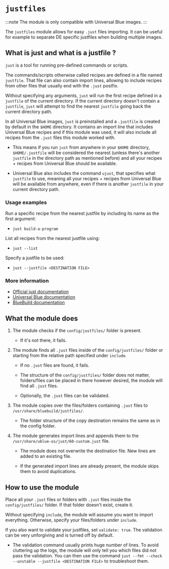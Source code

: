# `justfiles`

:::note The module is only compatible with Universal Blue images. :::

The `justfiles` module allows for easy `.just` files importing. It can be useful for example to separate DE specific justfiles when building multiple images.

## What is just and what is a justfile ?

`just` is a tool for running pre-defined commands or scripts.

The commands/scripts otherwise called recipes are defined in a file named `justfile`. That file can also contain import lines, allowing to include recipes from other files that usually end with the `.just` postfix.

Without specifying any arguments, `just` will run the first recipe defined in a `justfile` of the current directory. If the current directory doesn't contain a `justfile`, `just` will attempt to find the nearest `justfile` going back the current directory path.

In all Universal Blue images, `just` is preinstalled and a `.justfile` is created by default in the `$HOME` directory. It contains an import line that includes Universal Blue recipes and if this module was used, it will also include all recipes from the `.just` files this module worked with.

* This means if you run `just` from anywhere in your `$HOME` directory, `$HOME/.justfile` will be considered the nearest (unless there's another `justfile` in the directory path as mentioned before) and all your recipes + recipes from Universal Blue should be available.

* Universal Blue also includes the command `ujust`, that specifies what `justfile` to use, meaning all your recipes + recipes from Universal Blue will be available from anywhere, even if there is another `justfile` in your current directory path.

### Usage examples

Run a specific recipe from the nearest justfile by including its name as the first argument:
    
* `just build-a-program`

List all recipes from the nearest justfile using:
    
* `just --list`

Specify a justfile to be used:

* `just --justfile <DESTINATION FILE>`

### More information

* [Official just documentation](https://just.systems/man/en)
* [Universal Blue documentation](https://universal-blue.discourse.group/docs?topic=42)
* [BlueBuild documentation](https://blue-build.org/learn/universal-blue/#custom-just-recipes)

## What the module does

1. The module checks if the `config/justfiles/` folder is present.
    
    * If it's not there, it fails.

2. The module finds all `.just` files inside of the `config/justfiles/` folder or starting from the relative path specified under `include`.
    
    * If no `.just` files are found, it fails.

    * The structure of the `config/justfiles/` folder does not matter, folders/files can be placed in there however desired, the module will find all `.just` files.

    * Optionally, the `.just` files can be validated.

3. The module copies over the files/folders containing `.just` files to `/usr/share/bluebuild/justfiles/`.

    * The folder structure of the copy destination remains the same as in the config folder.

4. The module generates import lines and appends them to the `/usr/share/ublue-os/just/60-custom.just` file.
    
    * The module does not overwrite the destination file. New lines are added to an existing file.

    * If the generated import lines are already present, the module skips them to avoid duplications.

## How to use the module

Place all your `.just` files or folders with `.just` files inside the `config/justfiles/` folder. If that folder doesn't exist, create it.

Without specifying `include`, the module will assume you want to import everything. Otherwise, specify your files/folders under `include`.

If you also want to validate your justfiles, set `validate: true`. The validation can be very unforgiving and is turned off by default.

* The validation command usually prints huge number of lines. To avoid cluttering up the logs, the module will only tell you which files did not pass the validation. You can then use the command `just --fmt --check --unstable --justfile <DESTINATION FILE>` to troubleshoot them.
